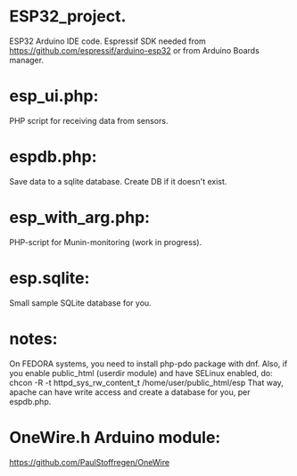 # ESP32_project.
ESP32 Arduino IDE code. Espressif SDK needed from https://github.com/espressif/arduino-esp32 or from Arduino Boards manager.

# esp_ui.php:
PHP script for receiving data from sensors.
# espdb.php:
Save data to a sqlite database. Create DB if it doesn't exist.
# esp_with_arg.php:
PHP-script for Munin-monitoring (work in progress).
# esp.sqlite:
Small sample SQLite database for you.

# notes:
On FEDORA systems, you need to install php-pdo package with dnf.
Also, if you enable public_html (userdir module) and have SELinux enabled, do:
chcon -R -t httpd_sys_rw_content_t /home/user/public_html/esp
That way, apache can have write access and create a database for you, per espdb.php.

# OneWire.h Arduino module:
https://github.com/PaulStoffregen/OneWire

